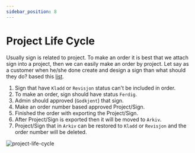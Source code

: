 ```yaml
---
sidebar_position: 8
---
```


# Project Life Cycle

Usually sign is related to project. To make an order it is best that we attach sign into a project, then we can easily make an order by project. Let say as a customer when he/she done create and design a sign than what should they do? based this [list](https://skilt.bdsamferdsel.no/settings/statuses).

1. Sign that have ``Kladd`` or ``Revisjon`` status can't be included in order.
2. To make an order, sign should have status ``Ferdig``.
3. Admin should approved (``Godkjent``) that sign.
4. Make an order number based approved Project/Sign.
5. Finished the order with exporting the Project/Sign.
6. After Project/Sign is exported then it will be moved to ``Arkiv``.
7. Project/Sign that in ``Arkiv`` can be restored to ``Kladd`` or ``Revisjon`` and the order number will be deleted.

<img src="/img/bds-sign/project-life-cycle/project-life-cycle.png" alt="project-life-cycle" width="" height="" />

